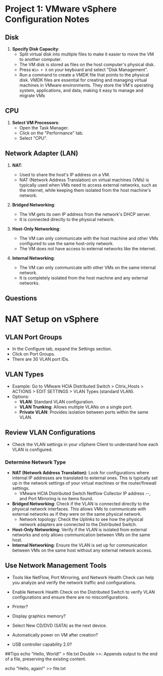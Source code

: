 # Project 1: VMware vSphere Configuration Notes

## Disk

1. **Specify Disk Capacity**:
   - Split virtual disk into multiple files to make it easier to move the VM to another computer.
   - The VM disk is stored as files on the host computer's physical disk.
   - Press `Win + X` on your keyboard and select "Disk Management".
   - Run a command to create a VMDK file that points to the physical disk.
	VMDK files are essential for creating and managing virtual machines in VMware environments. They store the VM's operating system, applications, and data, making it easy to manage and migrate VMs

## CPU

1. **Select VM Processors**:
   - Open the Task Manager.
   - Click on the "Performance" tab.
   - Select "CPU".

## Network Adapter (LAN)

1. **NAT**:
   - Used to share the host's IP address on a VM.
   - NAT (Network Address Translation) on virtual machines (VMs) is typically used when VMs need to access external networks, such as the internet, while keeping them isolated from the host machine's network.

2. **Bridged Networking**:
   - The VM gets its own IP address from the network's DHCP server.
   - It is connected directly to the physical network.

3. **Host-Only Networking**:
   - The VM can only communicate with the host machine and other VMs configured to use the same host-only network.
   - The VM does not have access to external networks like the internet.

4. **Internal Networking**:
   - The VM can only communicate with other VMs on the same internal network.
   - It is completely isolated from the host machine and any external networks.



## Questions

# NAT Setup on vSphere

## VLAN Port Groups
- In the Configure tab, expand the Settings section.
- Click on Port Groups.
- There are 30 VLAN port IDs.

## VLAN Types
- Example: Go to VMware HCIA Distributed Switch > Citrix_Hosts > ACTIONS > EDIT SETTINGS > VLAN Types (standard VLAN).
- Options:
  - **VLAN**: Standard VLAN configuration.
  - **VLAN Trunking**: Allows multiple VLANs on a single port.
  - **Private VLAN**: Provides isolation between ports within the same VLAN.

## Review VLAN Configurations
- Check the VLAN settings in your vSphere Client to understand how each VLAN is configured.

### Determine Network Type
- **NAT (Network Address Translation)**: Look for configurations where internal IP addresses are translated to external ones. This is typically set up in the network settings of your virtual machines or the router/firewall settings.
  - VMware HCIA Distributed Switch Netflow Collector IP address --, and Port Mirroring is no items found.
- **Bridged Networking**: Check if the VLAN is connected directly to the physical network interfaces. This allows VMs to communicate with external networks as if they were on the same physical network.
  - Network topology: Check the Uplinks to see how the physical network adapters are connected to the Distributed Switch.
- **Host-Only Networking**: Verify if the VLAN is isolated from external networks and only allows communication between VMs on the same host.
- **Internal Networking**: Ensure the VLAN is set up for communication between VMs on the same host without any external network access.

## Use Network Management Tools
- Tools like NetFlow, Port Mirroring, and Network Health Check can help you analyze and verify the network traffic and configurations.
- Enable Network Health Check on the Distributed Switch to verify VLAN configurations and ensure there are no misconfigurations.



	


- Printer?
- Display graphics memory?
- Select New CD/DVD (SATA) as the next device.
- Automatically power on VM after creation?
- USB controller capability 2.0?


##Tips
echo "Hello, World!" > file.txt
Double >>: Appends output to the end of a file, preserving the existing content.

echo "Hello, again!" >> file.txt